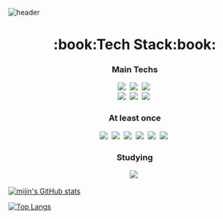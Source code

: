 ![header](https://capsule-render.vercel.app/api?type=waving&color=gradient&height=300&section=header&text=MIJIN%20NA&fontSize=80&animation=fadeIn&desc=Welcome%20To%20github&descAlign=61)

<h1 align="center" font-weight="bold"> :book:Tech Stack:book:</h1>
<h3 align="center">Main Techs</h3>
<p align="center">
<img src="https://img.shields.io/badge/JavaScript-F7DF1E?style=flat-square&logo=JavaScript&logoColor=white">&nbsp
<img src="https://img.shields.io/badge/react-61DAFB?style=flat-square&logo=react&logoColor=white">&nbsp
<img src="https://img.shields.io/badge/html-E34F26?style=flat-square&logo=html5&logoColor=white">&nbsp
<br>
<img src="https://img.shields.io/badge/css-1572B6?style=flat-square&logo=css3&logoColor=white">&nbsp
<img src="https://img.shields.io/badge/github-181717?style=flat-square&logo=github&logoColor=white">&nbsp
<img src="https://img.shields.io/badge/Notion-000000?style=flat-square&logo=Notion&logoColor=white">&nbsp
</p>

<h3 align="center">At least once</h3>
<p align="center">
<img src="https://img.shields.io/badge/mysql-4479A1?style=flat-square&logo=mysql&logoColor=white">&nbsp
<img src="https://img.shields.io/badge/Python-3766AB?style=flat-square&logo=Python&logoColor=white">&nbsp 
 <img src="https://img.shields.io/badge/Node.js-339933?style=flat-square&logo=Node.js&logoColor=white"/>&nbsp
  <img src="https://img.shields.io/badge/C-A8B9CC?style=flat-square&logo=C&logoColor=white">&nbsp
  <img src="https://img.shields.io/badge/C++-00599C?style=flat-square&logo=C%2B%2B&logoColor=white">&nbsp
  <img src="https://img.shields.io/badge/Linux-FCC624?style=flat-square&logo=Linux&logoColor=white">&nbsp

</p>
<h3 align="center">Studying</h3>
<p align="center">
 <img src="https://img.shields.io/badge/Typescript-3178C6?style=flat-square&logo=TypeScript&logoColor=white">&nbsp
</p>


[![mijin's GitHub stats](https://github-readme-stats.vercel.app/api?username=nanajin&show_icons=true&theme=aura)](https://github.com/anuraghazra/github-readme-stats)

[![Top Langs](https://github-readme-stats.vercel.app/api/top-langs/?username=nanajin&layout=compact)](https://github.com/anuraghazra/github-readme-stats)


